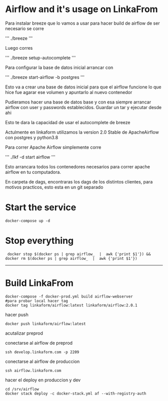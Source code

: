 # Airflow and it's usage on LinkaFrom


Para instalar breeze que lo vamos a usar para hacer build de airflow de ser necesario se corre

'''
./breeze
'''

Luego corres

'''
./breeze setup-autocomplete
'''

Para configurar la base de datos inicial arrancar con

'''
 ./breeze start-airflow -b postgres
'''

Esto va a crear una base de datos inicial para que el airflow funcione lo que hice fue agarar ese volumen y apuntarlo al nuevo contenedor

Pudieramos hacer una base de datos base y con esa siempre arrancar airflow con user y passwords establecidos. Guardar un tar y ejecutar desde ahi


Esto te dara la capacidad de usar el autocomplete de breeze

Actulmente en linkaform utilizamos la version 2.0 Stable de ApacheAirflow con postgres y python3.8

Para correr Apache Airflow simplemente corre

'''
./lkf -d start airflow
'''

Esto arrancara todos los contenedores necesarios para correr apache airflow en tu computadora.

En carpeta de dags, encontraras los dags de los distintos clientes, para motivos practicos, esto esta en un git separado

# Start the service

```
docker-compose up -d
```

# Stop everything

```
 docker stop $(docker ps | grep airflow_  |  awk {'print $1'}) && docker rm $(docker ps | grep airflow_  |  awk {'print $1'})
 ```


---

# Build LinkaFrom

```
docker-compose -f docker-prod.yml build airflow-webserver
#para probar local hacer tag
docker tag linkaform/airflow:latest linkaform/airflow:2.0.1
```

hacer push
```
docker push linkaform/airflow:latest
```

acutalizar preprod

conectarse al airflow de preprod
```
ssh develop.linkaform.com -p 2209
```

conectarse al airflow de produccion
```
ssh airflow.linkaform.com
```

hacer el deploy en produccion y dev
```
cd /srv/airflow
docker stack deploy -c docker-stack.yml af --with-registry-auth

```
